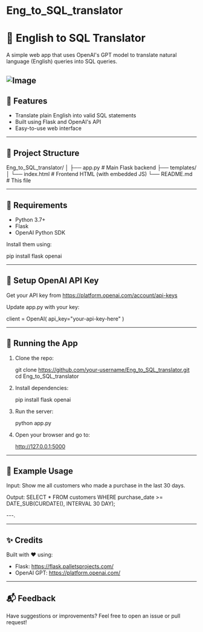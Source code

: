 # Eng_to_SQL_translator
 # 🧠 English to SQL Translator

A simple web app that uses OpenAI's GPT model to translate natural language (English) queries into SQL queries.

![Image](https://github.com/user-attachments/assets/b6006d55-71ba-4947-9d09-f56b29a08179)
---

## 🚀 Features

- Translate plain English into valid SQL statements
- Built using Flask and OpenAI's API
- Easy-to-use web interface

---

## 📁 Project Structure


Eng_to_SQL_translator/
│
├── app.py                  # Main Flask backend
├── templates/
│   └── index.html          # Frontend HTML (with embedded JS)
└── README.md               # This file

---

## 🧰 Requirements

- Python 3.7+
- Flask
- OpenAI Python SDK

Install them using:

pip install flask openai

---

## 🔑 Setup OpenAI API Key

Get your API key from https://platform.openai.com/account/api-keys

Update app.py with your key:

client = OpenAI(
    api_key="your-api-key-here"
)

---

## 🏁 Running the App

1. Clone the repo:

   git clone https://github.com/your-username/Eng_to_SQL_translator.git
   cd Eng_to_SQL_translator

2. Install dependencies:

   pip install flask openai

3. Run the server:

   python app.py

4. Open your browser and go to:

   http://127.0.0.1:5000

---

## 🧪 Example Usage

Input:
Show me all customers who made a purchase in the last 30 days.

Output:
SELECT * FROM customers WHERE purchase_date >= DATE_SUB(CURDATE(), INTERVAL 30 DAY);

---.

---

## ✨ Credits

Built with ❤️ using:
- Flask: https://flask.palletsprojects.com/
- OpenAI GPT: https://platform.openai.com/

---

## 📬 Feedback

Have suggestions or improvements? Feel free to open an issue or pull request!